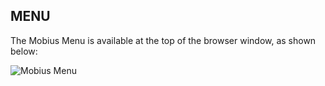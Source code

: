 ## MENU

The Mobius Menu is available at the top of the browser window, as shown below:

![Mobius Menu](assets/typedoc-json/docUI/imgs/menu2.png)